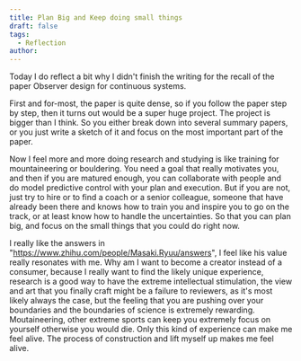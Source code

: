 ```yaml
---
title: Plan Big and Keep doing small things
draft: false
tags:
  - Reflection
author:
---
```

Today I do reflect a bit why I didn't finish the writing for the recall of the paper Observer design for continuous systems.

First and for-most, the paper is quite dense, so if you follow the paper step by step, then it turns out would be a super huge project. The project is bigger than I think. So you either break down into several summary papers, or you just write a sketch of it and focus on the most important part of the paper.

Now I feel more and more doing research and studying is like training for mountaineering or bouldering. You need a goal that really motivates you, and then if you are matured enough, you can collaborate with people and do model predictive control with your plan and execution. But if you are not, just try to hire or to find a coach or a senior colleague, someone that have already been there and knows how to train you and inspire you to go on the track, or at least know how to handle the uncertainties. So that you can plan big, and focus on the small things that you could do right now.

I really like the answers in "https://www.zhihu.com/people/Masaki.Ryuu/answers", I feel like his value really resonates with me. Why am I want to become a creator instead of a consumer, because I really want to find the likely unique experience, research is a good way to have the extreme intellectual stimulation, the view and art that you finally craft might be a failure to reviewers, as it's most likely always the case, but the feeling that you are pushing over your boundaries and the boundaries of science is extremely rewarding. Moutaineering, other extreme sports can keep you extremely focus on yourself otherwise you would die. Only this kind of experience can make me feel alive. The process of construction and lift myself up makes me feel alive. 



